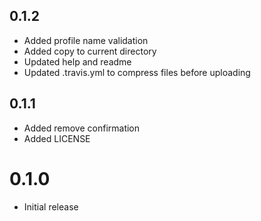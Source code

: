 ## 0.1.2

- Added profile name validation
- Added copy to current directory
- Updated help and readme
- Updated .travis.yml to compress files before uploading

## 0.1.1

- Added remove confirmation
- Added LICENSE

# 0.1.0

- Initial release
